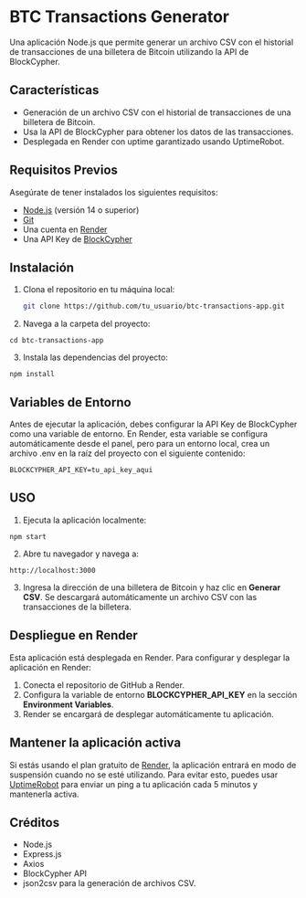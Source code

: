 # BTC Transactions Generator

Una aplicación Node.js que permite generar un archivo CSV con el historial de transacciones de una billetera de Bitcoin utilizando la API de BlockCypher.

## Características

- Generación de un archivo CSV con el historial de transacciones de una billetera de Bitcoin.
- Usa la API de BlockCypher para obtener los datos de las transacciones.
- Desplegada en Render con uptime garantizado usando UptimeRobot.

## Requisitos Previos

Asegúrate de tener instalados los siguientes requisitos:

- [Node.js](https://nodejs.org/) (versión 14 o superior)
- [Git](https://git-scm.com/)
- Una cuenta en [Render](https://render.com/)
- Una API Key de [BlockCypher](https://www.blockcypher.com/)

## Instalación

1. Clona el repositorio en tu máquina local:

   ```bash
   git clone https://github.com/tu_usuario/btc-transactions-app.git
   
2. Navega a la carpeta del proyecto:

```
cd btc-transactions-app
```
3. Instala las dependencias del proyecto:
```
npm install
```

## Variables de Entorno
Antes de ejecutar la aplicación, debes configurar la API Key de BlockCypher como una variable de entorno. En Render, esta variable se configura automáticamente desde el panel, pero para un entorno local, crea un archivo .env en la raíz del proyecto con el siguiente contenido:

```
BLOCKCYPHER_API_KEY=tu_api_key_aqui
```

## USO

1. Ejecuta la aplicación localmente:

```
npm start
```
2. Abre tu navegador y navega a:
```
http://localhost:3000
```

3. Ingresa la dirección de una billetera de Bitcoin y haz clic en **Generar CSV**. Se descargará automáticamente un archivo CSV con las transacciones de la billetera.

## Despliegue en Render

Esta aplicación está desplegada en Render. Para configurar y desplegar la aplicación en Render:

1. Conecta el repositorio de GitHub a Render.
2. Configura la variable de entorno **BLOCKCYPHER_API_KEY** en la sección **Environment Variables**.
3. Render se encargará de desplegar automáticamente tu aplicación.

## Mantener la aplicación activa

Si estás usando el plan gratuito de [Render](https://render.com), la aplicación entrará en modo de suspensión cuando no se esté utilizando. Para evitar esto, puedes usar [UptimeRobot](https://uptimerobot.com/) para enviar un ping a tu aplicación cada 5 minutos y mantenerla activa.

## Créditos

* Node.js
* Express.js
* Axios
* BlockCypher API
* json2csv para la generación de archivos CSV.





